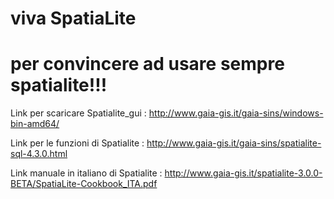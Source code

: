 # viva SpatiaLite
# per convincere ad usare sempre spatialite!!!

Link per scaricare Spatialite_gui : http://www.gaia-gis.it/gaia-sins/windows-bin-amd64/

Link per le funzioni di Spatialite : http://www.gaia-gis.it/gaia-sins/spatialite-sql-4.3.0.html

Link manuale in italiano di Spatialite : http://www.gaia-gis.it/spatialite-3.0.0-BETA/SpatiaLite-Cookbook_ITA.pdf


